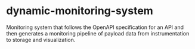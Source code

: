 # dynamic-monitoring-system
Monitoring system that follows the OpenAPI specification for an API and then generates a monitoring pipeline of payload data from instrumentation to storage and visualization.




